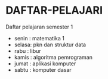 # DAFTAR-PELAJARI
Daftar pelajaran semester 1
- senin : matematika 1
- selasa: pkn dan struktur data
- rabu  : libur
- kamis : algoritma pemrograman
- jumat : aplikasi komputer
- sabtu : komputer dasar
